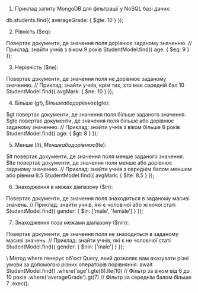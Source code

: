 1. Приклад запиту MongoDB для фільтрації у NoSQL базі даних:

db.students.find({ averageGrade: { $gte: 10 } });

2. Рівність ($eq):

Повертає документи, де значення поля дорівнює заданому значенню.
// Приклад: знайти учнів з віком 9 років
StudentModel.find({ age: { $eq: 9 } });

3. Нерівність ($ne):

Повертає документи, де значення поля не дорівнює заданому значенню.
// Приклад: знайти учнів, крім тих, хто має середній бал 10
StudentModel.find({ avgMark: { $ne: 10 } });

4. Більше ($gt), Більше або дорівнює($gte):

$gt повертає документи, де значення поля більше заданого значення.
$gte повертає документи, де значення поля більше або дорівнює заданому значенню.
// Приклад: знайти учнів з віком більше 8 рокiв
StudentModel.find({ age: { $gt: 8 } });

5. Менше ($lt), Менше або дорівнює($lte):

$lt повертає документи, де значення поля менше заданого значення.
$lte повертає документи, де значення поля менше або дорівнює заданому значенню.
// Приклад: знайти учнів з середнім балом меншим або рівним 8.5
StudentModel.find({ avgMark: { $lte: 8.5 } });

6. Знаходження в межах діапазону ($in):

Повертає документи, де значення поля знаходиться в заданому масиві значень.
// Приклад: знайти учнів, які є чоловічої або жіночої статі
StudentModel.find({ gender: { $in: ['male', 'female'] } });

7. Знаходження поза межами діапазону ($nin):

Повертає документи, де значення поля не знаходиться в заданому масиві значень.
// Приклад: знайти учнів, які є не чоловічої статі
StudentModel.find({ gender: { $nin: ['male'] } });

\\ Метод where генерує об'єкт Query, який дозволяє вам вказувати різні умови за допомогою різних операторів порівняння.
await StudentModel.find()
  .where('age').gte(6).lte(10) // Фільтр за віком від 6 до 10 років
  .where('averageGrade').gt(7) // Фільтр за середнім балом більше 7
  .exec();

